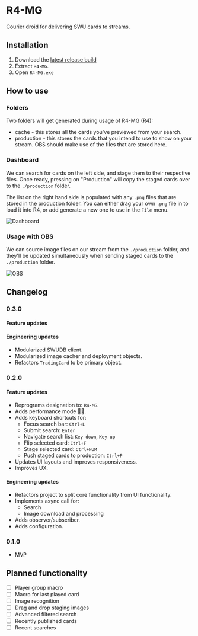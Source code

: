# R4-MG
Courier droid for delivering SWU cards to streams.

## Installation
1. Download the [latest release build](https://github.com/hdchan/R4-MG/releases)
2. Extract `R4-MG`.
3. Open `R4-MG.exe`

## How to use

### Folders
Two folders will get generated during usage of R4-MG (R4):
- cache - this stores all the cards you've previewed from your search.
- production - this stores the cards that you intend to use to show on your stream. OBS should make use of the files that are stored here.

### Dashboard

We can search for cards on the left side, and stage them to their respective files. Once ready, pressing on "Production" will copy the staged cards over to the `./production` folder.

The list on the right hand side is populated with any `.png` files that are stored in the production folder. You can either drag your own `.png` file in to load it into R4, or add generate a new one to use in the `File` menu.

![Dashboard](./resources/dashboard.png)

### Usage with OBS

We can source image files on our stream from the `./production` folder, and they'll be updated simultaneously when sending staged cards to the `./production` folder.

![OBS](./resources/obs.png)


## Changelog

### 0.3.0

#### Feature updates

#### Engineering updates
- Modularized SWUDB client.
- Modularized image cacher and deployment objects.
- Refactors `TradingCard` to be primary object.

### 0.2.0

#### Feature updates
- Reprograms designation to: `R4-MG`.
- Adds performance mode 🚗💨.
- Adds keyboard shortcuts for:
  -  Focus search bar: `Ctrl+L`
  -  Submit search: `Enter`
  -  Navigate search list: `Key down`, `Key up`
  -  Flip selected card: `Ctrl+F`
  -  Stage selected card: `Ctrl+NUM`
  -  Push staged cards to production: `Ctrl+P`
- Updates UI layouts and improves responsiveness.
- Improves UX.

#### Engineering updates
- Refactors project to split core functionality from UI functionality.
- Implements async call for:
  - Search
  - Image download and processing
- Adds observer/subscriber.
- Adds configuration.

### 0.1.0
- MVP

## Planned functionality
- [ ] Player group macro
- [ ] Macro for last played card
- [ ] Image recognition
- [ ] Drag and drop staging images
- [ ] Advanced filtered search
- [ ] Recently published cards
- [ ] Recent searches